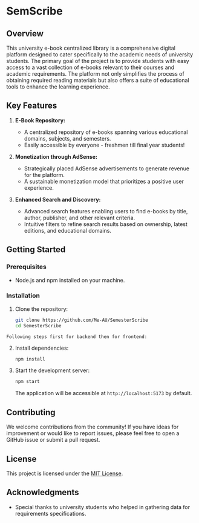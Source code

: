 # SemScribe

## Overview

This university e-book centralized library is a comprehensive digital platform designed to cater specifically to the academic needs of university students. The primary goal of the project is to provide students with easy access to a vast collection of e-books relevant to their courses and academic requirements. The platform not only simplifies the process of obtaining required reading materials but also offers a suite of educational tools to enhance the learning experience.

## Key Features

1. **E-Book Repository:**
   - A centralized repository of e-books spanning various educational domains, subjects, and semesters.
   - Easily accessible by everyone - freshmen till final year students!

2. **Monetization through AdSense:**
   - Strategically placed AdSense advertisements to generate revenue for the platform.
   - A sustainable monetization model that prioritizes a positive user experience.

3. **Enhanced Search and Discovery:**
   - Advanced search features enabling users to find e-books by title, author, publisher, and other relevant criteria.
   - Intuitive filters to refine search results based on ownership, latest editions, and educational domains.

## Getting Started

### Prerequisites

- Node.js and npm installed on your machine.

### Installation

1. Clone the repository:
   ```bash
   git clone https://github.com/Me-AU/SemesterScribe
   cd SemesterScribe
   ```

`Following steps first for backend then for frontend:`

2. Install dependencies:
   ```bash
   npm install
   ```

3. Start the development server:
   ```bash
   npm start
   ```

   The application will be accessible at `http://localhost:5173` by default.

## Contributing

We welcome contributions from the community! If you have ideas for improvement or would like to report issues, please feel free to open a GitHub issue or submit a pull request.

## License

This project is licensed under the [MIT License](LICENSE.md).

## Acknowledgments

- Special thanks to university students who helped in gathering data for requirements specifications.